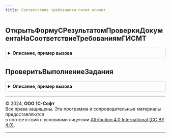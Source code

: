 ```yaml
---
title: Соответствие требованиям гисмт клиент
---
```



## ОткрытьФормуСРезультатомПроверкиДокументаНаСоответствиеТребованиямГИСМТ
<details style="margin: 1em 0; padding: 0.5em; border: 1px solid #ccc; border-radius: 6px;">

<summary style="font-weight: bold; cursor: pointer;">Описание, пример вызова</summary>

```bsl

// Открыть форму с результатом проверки документа на соответствие требованиям ГИС МТ.
//
// Параметры:
//  Форма - ФормаКлиентскогоПриложения
Процедура ОткрытьФормуСРезультатомПроверкиДокументаНаСоответствиеТребованиямГИСМТ(Форма) Экспорт
```

Пример вызова
```bsl
СоответствиеТребованиямГИСМТКлиент.ОткрытьФормуСРезультатомПроверкиДокументаНаСоответствиеТребованиямГИСМТ(Форма) 
```
</details>

## ПроверитьВыполнениеЗадания
<details style="margin: 1em 0; padding: 0.5em; border: 1px solid #ccc; border-radius: 6px;">

<summary style="font-weight: bold; cursor: pointer;">Описание, пример вызова</summary>

```bsl

// Обработчик проверки выполнения фонового задания соответствия документа требованиям ГИС МТ.
//
// Параметры:
//  Форма - ФормаКлиентскогоПриложения - основная форма-владелец
//  ДополнительныеПараметры - Неопределено, Произвольный - дополнительные параметры
Процедура ПроверитьВыполнениеЗадания(Форма, ДополнительныеПараметры = Неопределено) Экспорт
```

Пример вызова
```bsl
СоответствиеТребованиямГИСМТКлиент.ПроверитьВыполнениеЗадания(Форма, ДополнительныеПараметры);
```
</details>

---

© 2024, **ООО 1С-Софт**  
Все права защищены. Эта программа и сопроводительные материалы предоставляются  
в соответствии с условиями лицензии [Attribution 4.0 International (CC BY 4.0)](https://creativecommons.org/licenses/by/4.0/legalcode).

---
